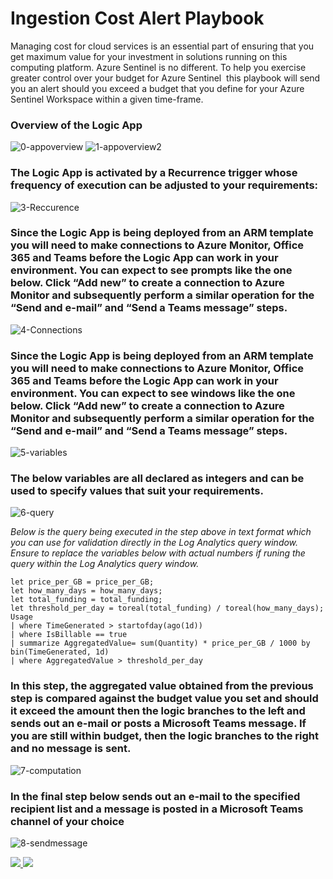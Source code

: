 # Ingestion Cost Alert Playbook
Managing cost for cloud services is an essential part of ensuring that you get maximum value for your investment in solutions running on this computing platform. Azure Sentinel is no different. To help you exercise greater control over your budget for Azure Sentinel  this playbook will send you an alert should you exceed a budget that you define for your Azure Sentinel Workspace within a given time-frame. 

### Overview of the Logic App  

![0-appoverview](../Send-IngestionCostAlert/images/01-overview.png)
![1-appoverview2](../Send-IngestionCostAlert/images/02-overview.png)

### The Logic App is activated by a Recurrence trigger whose frequency of execution can be adjusted to your requirements:

![3-Reccurence](../Send-IngestionCostAlert/images/03-reccurence.png)


### Since the Logic App is being deployed from an ARM template you will need to make connections to Azure Monitor, Office 365 and Teams before the Logic App can work in your environment. You can expect to see prompts like the one below. Click “Add new” to create a connection to Azure Monitor and subsequently perform a similar operation for the “Send and e-mail” and “Send a Teams message” steps. 

![4-Connections](../Send-IngestionCostAlert/images/04-connections.png)


### Since the Logic App is being deployed from an ARM template you will need to make connections to Azure Monitor, Office 365 and Teams before the Logic App can work in your environment. You can expect to see windows like the one below. Click “Add new” to create a connection to Azure Monitor and subsequently perform a similar operation for the “Send and e-mail” and “Send a Teams message” steps. 

 ![5-variables](../Send-IngestionCostAlert/images/05-variables.png)

### The below variables are all declared as integers and can be used to specify values that suit your requirements.

![6-query](../Send-IngestionCostAlert/images/06-query.png)

<em>Below is the query being executed in the step above in text format which you can use for validation directly in the Log Analytics query window. Ensure to replace the variables below with actual numbers if runing the query within the Log Analytics query window.</em>

```
let price_per_GB = price_per_GB;
let how_many_days = how_many_days;
let total_funding = total_funding;
let threshold_per_day = toreal(total_funding) / toreal(how_many_days);
Usage
| where TimeGenerated > startofday(ago(1d))
| where IsBillable == true
| summarize AggregatedValue= sum(Quantity) * price_per_GB / 1000 by bin(TimeGenerated, 1d)
| where AggregatedValue > threshold_per_day

```
 

### In this step, the aggregated value obtained from the previous step is compared against the budget value you set and should it exceed the amount then the logic branches to the left and sends out an e-mail or posts a Microsoft Teams message. If you are still within budget, then the logic branches to the right and no message is sent.

   ![7-computation](../Send-IngestionCostAlert/images/07-computation.png)

### In the final step below sends out an e-mail to the specified recipient list and a message is posted in a Microsoft Teams channel of your choice

  ![8-sendmessage](../Send-IngestionCostAlert/images/08-sendmessage.png)
 


<a href="https://portal.azure.com/#create/Microsoft.Template/uri/https%3A%2F%2Fraw.githubusercontent.com%2FAzure%2FAzure-Sentinel%2Fmaster%2FPlaybooks%2FSend-ConnectorHealthStatus%2Fazuredeploy.json" target="_blank">
    <img src="https://aka.ms/deploytoazurebutton"/>
</a>
<a href="https://portal.azure.us/#create/Microsoft.Template/uri/https%3A%2F%2Fraw.githubusercontent.com%2FAzure%2FAzure-Sentinel%2Fmaster%2FPlaybooks%2Send-ConnectorHealthStatus%2Fazuredeploy.json" target="_blank">
<img src="https://raw.githubusercontent.com/Azure/azure-quickstart-templates/master/1-CONTRIBUTION-GUIDE/images/deploytoazuregov.png"/>
</a>


